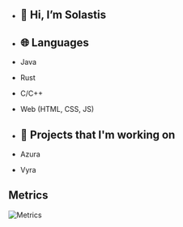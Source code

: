 - ## 👋 Hi, I’m Solastis

- ## 🌐 Languages
- Java 
- Rust
- C/C++
- Web (HTML, CSS, JS) 

- ## 🔭 Projects that I'm working on
- Azura
- Vyra 


## Metrics
![Metrics](https://metrics.lecoq.io/Solastis?template=classic&config.timezone=Europe%2FBerlin)
